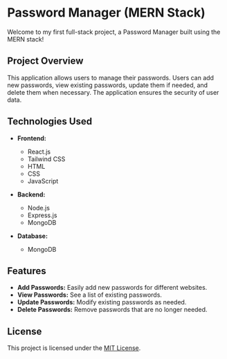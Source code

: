 # Password Manager (MERN Stack)

Welcome to my first full-stack project, a Password Manager built using the MERN stack!

## Project Overview

This application allows users to manage their passwords. Users can add new passwords, view existing passwords, update them if needed, and delete them when necessary. The application ensures the security of user data.

## Technologies Used

- **Frontend:**
  - React.js
  - Tailwind CSS
  - HTML
  - CSS
  - JavaScript

- **Backend:**
  - Node.js
  - Express.js
  - MongoDB

- **Database:**
  - MongoDB

## Features

- **Add Passwords:** Easily add new passwords for different websites.
- **View Passwords:** See a list of existing passwords.
- **Update Passwords:** Modify existing passwords as needed.
- **Delete Passwords:** Remove passwords that are no longer needed.

## License

This project is licensed under the [MIT License](LICENSE).

